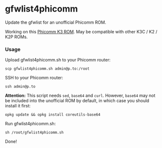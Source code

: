 # gfwlist4phicomm
Update the gfwlist for an unofficial Phicomm ROM.

Working on this [Phicomm K3 ROM](http://www.right.com.cn/forum/thread-259012-1-1.html). May be compatible with other K3C / K2 / K2P ROMs.

### Usage

Upload gfwlist4phicomm.sh to your Phicomm router:

```
scp gfwlist4phicomm.sh admin@p.to:/root
```

SSH to your Phicomm router:

```
ssh admin@p.to
```

**Attention:** This script needs `sed`, `base64` and `curl`. However, `base64` may not be included into the unofficial ROM by default, in which case you should install it first:

```
opkg update && opkg install coreutils-base64
```

Run gfwlist4phicomm.sh:

```
sh /root/gfwlist4phicomm.sh
```

Done!